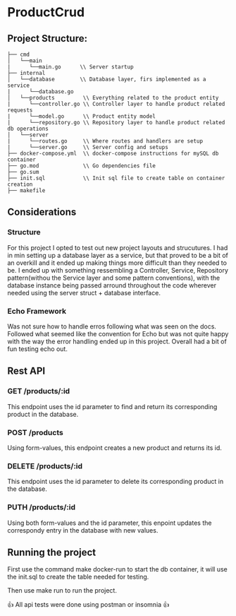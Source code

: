 # ProductCrud

## Project Structure:

```
├── cmd
│   └──main  
|      └──main.go      \\ Server startup
├── internal
│   └──database        \\ Database layer, firs implemented as a service
|      └──database.go
│   └──products         \\ Everything related to the product entity  
|      └──controller.go \\ Controller layer to handle product related requests
|      └──model.go      \\ Product entity model
|      └──repository.go \\ Repository layer to handle product related db operations
│   └──server
|      └──routes.go     \\ Where routes and handlers are setup
|      └──server.go     \\ Server config and setups
├── docker-compose.yml  \\ docker-compose instructions for mySQL db container
├── go.mod              \\ Go dependencies file
├── go.sum
├── init.sql            \\ Init sql file to create table on container creation
├── makefile            
```

## Considerations

### Structure
For this project I opted to test out new project layouts and strucutures. I had in min setting up a database layer as a service, but that proved to be a bit of an overkill and it ended up making things more difficult than they needed to be. I ended up with something ressembling a Controller, Service, Repository pattern(withou the Service layer and some pattern conventions), with the database instance being passed arround throughout the code wherever needed using the server struct + database interface. 

### Echo Framework
Was not sure how to handle erros following what was seen on the docs. Followed what seemed like the convention for Echo but was not quite happy with the way the error handling ended up in this project. Overall had a bit of fun testing echo out.

## Rest API
### GET    /products/:id
This endpoint uses the id parameter to find and return its corresponding product in the database.
### POST   /products
Using form-values, this endpoint creates a new product and returns its id.
### DELETE /products/:id
This endpoint uses the id parameter to delete its corresponding product in the database.
### PUTH   /products/:id
Using both form-values and the id parameter, this enpoint updates the correspondy entry in the database with new values.

## Running the project
First use the command make docker-run to start the db container, it will use the init.sql to create the table needed for testing.

Then use make run to run the project.

👍 All api tests were done using postman or insomnia 👍

